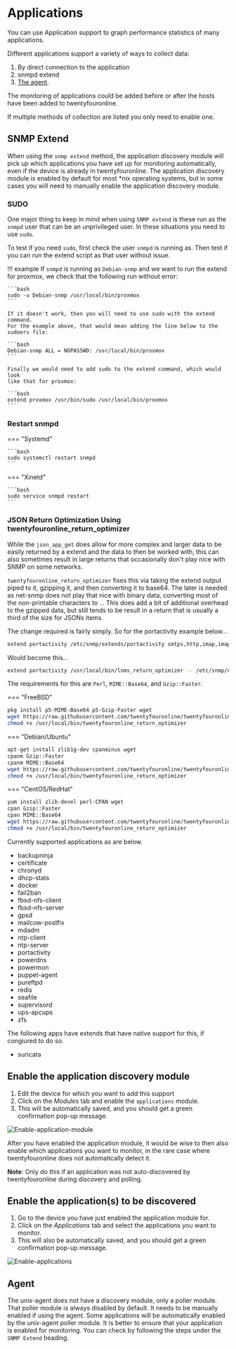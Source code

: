 # Applications

You can use Application support to graph performance statistics of
many applications.

Different applications support a variety of ways to collect data:

1. By direct connection to the application
2. snmpd extend
3. [The agent](Agent-Setup.md).

The monitoring of applications could be added
before or after the hosts have been added to twentyfouronline.

If multiple methods of collection are listed you only need to enable one.

## SNMP Extend

When using the `snmp extend` method, the application discovery module
will pick up which applications you have set up for monitoring
automatically, even if the device is already in twentyfouronline. The
application discovery module is enabled by default for most \*nix
operating systems, but in some cases you will need to manually enable
the application discovery module.

### SUDO

One major thing to keep in mind when using `SNMP extend` is these run as the `snmpd` user that can be an unprivileged user. In these situations you need to use `sudo`.

To test if you need `sudo`, first check the user `snmpd` is running as.
Then test if you can run the extend script as that user without issue.

!!! example
    If `snmpd` is running as `Debian-snmp` and we want to run the extend for proxmox, we check that the following run without error:

    ```bash
    sudo -u Debian-snmp /usr/local/bin/proxmox
    ```

    If it doesn't work, then you will need to use sudo with the extend command.
    For the example above, that would mean adding the line below to the sudoers file:

    ```bash
    Debian-snmp ALL = NOPASSWD: /usr/local/bin/proxmox
    ```

    Finally we would need to add sudo to the extend command, which would look
    like that for proxmox:

    ```bash
    extend proxmox /usr/bin/sudo /usr/local/bin/proxmox
    ```

### Restart snmpd

=== "Systemd"

    ```bash
    sudo systemctl restart snmpd
    ```

=== "Xinetd"

    ```bash
    sudo service snmpd restart
    ```


### JSON Return Optimization Using twentyfouronline_return_optimizer

While the `json_app_get` does allow for more complex and larger data
to be easily returned by a extend and the data to then be worked
with, this can also sometimes result in large returns that
occasionally don't play nice with SNMP on some networks.

`twentyfouronline_return_optimizer` fixes this via taking the extend output
piped to it, gzipping it, and then converting it to base64. The
later is needed as net-snmp does not play that nice with binary data,
converting most of the non-printable characters to `.`. This does add
a bit of additional overhead to the gzipped data, but still tends to
be result in a return that is usually a third of the size for JSONs
items.

The change required is fairly simply. So for the portactivity example below...

```bash
extend portactivity /etc/snmp/extends/portactivity smtps,http,imap,imaps,postgresql,https,ldap,ldaps,nfsd,syslog-conn,ssh,matrix,gitea
```

Would become this...

```bash
extend portactivity /usr/local/bin/lnms_return_optimizer -- /etc/snmp/extends/portactivity smtps,http,imap,imaps,postgresql,https,ldap,ldaps,nfsd,syslog-conn,ssh,matrix,gitea
```

The requirements for this are `Perl`, `MIME::Base64`, and `Gzip::Faster`.

=== "FreeBSD"
```bash
pkg install p5-MIME-Base64 p5-Gzip-Faster wget
wget https://raw.githubusercontent.com/twentyfouronline/twentyfouronline-agent/master/utils/twentyfouronline_return_optimizer -O /usr/local/bin/twentyfouronline_return_optimizer
chmod +x /usr/local/bin/twentyfouronline_return_optimizer
```

=== "Debian/Ubuntu"
```bash
apt-get install zlib1g-dev cpanminus wget
cpanm Gzip::Faster
cpanm MIME::Base64
wget https://raw.githubusercontent.com/twentyfouronline/twentyfouronline-agent/master/utils/twentyfouronline_return_optimizer -O /usr/local/bin/twentyfouronline_return_optimizer
chmod +x /usr/local/bin/twentyfouronline_return_optimizer
```

=== "CentOS/RedHat"
```bash
yum install zlib-devel perl-CPAN wget
cpan Gzip::Faster
cpan MIME::Base64
wget https://raw.githubusercontent.com/twentyfouronline/twentyfouronline-agent/master/utils/twentyfouronline_return_optimizer -O /usr/local/bin/twentyfouronline_return_optimizer
chmod +x /usr/local/bin/twentyfouronline_return_optimizer
```

Currently supported applications as are below.

- backupninja
- certificate
- chronyd
- dhcp-stats
- docker
- fail2ban
- fbsd-nfs-client
- fbsd-nfs-server
- gpsd
- mailcow-postfix
- mdadm
- ntp-client
- ntp-server
- portactivity
- powerdns
- powermon
- puppet-agent
- pureftpd
- redis
- seafile
- supervisord
- ups-apcups
- zfs

The following apps have extends that have native support for this,
if congiured to do so.

- suricata

## Enable the application discovery module

1. Edit the device for which you want to add this support
1. Click on the *Modules* tab and enable the `applications` module.
1. This will be automatically saved, and you should get a green
   confirmation pop-up message.

![Enable-application-module](../img/Enable_application_module.png)

After you have enabled the application module, it would be wise to
then also enable which applications you want to monitor, in the rare
case where twentyfouronline does not automatically detect it.

**Note**: Only do this if an application was not auto-discovered by
twentyfouronline during discovery and polling.

## Enable the application(s) to be discovered

1. Go to the device you have just enabled the application module for.
1. Click on the *Applications* tab and select the applications you
   want to monitor.
1. This will also be automatically saved, and you should get a green
   confirmation pop-up message.

![Enable-applications](../img/Enable_applications.png)


## Agent

The unix-agent does not have a discovery module, only a poller
module. That poller module is always disabled by default. It needs to
be manually enabled if using the agent. Some applications will be
automatically enabled by the unix-agent poller module. It is better to
ensure that your application is enabled for monitoring. You can check
by following the steps under the `SNMP Extend` heading.




